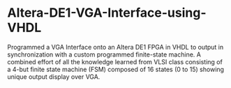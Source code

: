 # Altera-DE1-VGA-Interface-using-VHDL
Programmed a VGA Interface onto an Altera DE1 FPGA in VHDL to output in synchronization with a custom programmed finite-state machine. A combined effort of all the knowledge learned from VLSI class consisting of a 4-but finite state machine (FSM) composed of 16 states (0 to 15) showing unique output display over VGA. 
